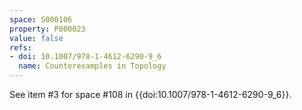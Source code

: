 ```yaml
---
space: S000106
property: P000023
value: false
refs:
- doi: 10.1007/978-1-4612-6290-9_6
  name: Counterexamples in Topology
---
```


See item #3 for space #108 in {{doi:10.1007/978-1-4612-6290-9_6}}.
